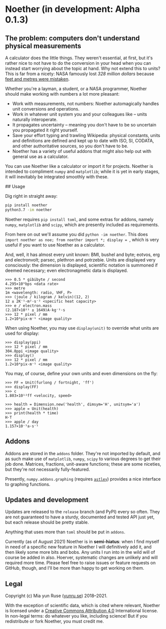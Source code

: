 # Noether (in development: Alpha 0.1.3)

## The problem: computers don't understand physical measurements

A calculator does the little things. They weren't essential, at first, but it's rather nice to not have to do the conversion in your head when you can instead start worrying about the topic at hand. Why not extend this to units? This is far from a nicety: NASA famously lost *328 million dollars* because [feet and metres were mistaken](https://medium.com/predict/a-328-million-dollar-conversion-error-f6d525c85fd2). 

Whether you're a layman, a student, or a NASA programmer, Noether should make working with numbers a lot more pleasant:

- Work with measurements, not numbers: Noether automagically handles unit conversions and operations.
- Work in whatever unit system you and your colleagues like – units naturally interoperate.
- It propagates uncertainty – meaning you don't have to be so uncertain you propagated it right yourself.
- Save your effort typing and trawling Wikipedia: physical constants, units and definitions are defined and kept up to date with ISO, SI, CODATA, and other authoritative sources, so you don't have to be.
- Noether has a variety of useful addons that might also help out with general use as a calculator.

You can use Noether like a calculator or import it for projects. Noether is intended to compliment `numpy` and `matplotlib`; while it is yet in early stages, it will inevitably be integrated smoothly with these.

## Usage 

Dig right in straight away:

```bash
pip install noether
python3.7 -im noether
```

Noether requires `pip install toml`, and some extras for addons, namely `numpy`, `matplotlib` and `scipy`, which are presently included as requirements.

From here on out we'll assume you did `python -im noether`. This does `import noether as noe; from noether import *; display = `, which is very useful if you want to use Noether as a calculator.

And, well, it has almost every unit known: BMI, bushel and byte; eotvos, erg and electronvolt; parsec, plethron and potrzebie. Units are displayed very consciously: the dimension is displayed, scientific notation is summoned if deemed necessary; even electronagmetic data is displayed.

```
>>> 0.5 * gibibyte / second
4.295×10⁹bps <data rate>
>>> metre
1m <wavelength: radio, VHF, P>
>>> (joule / kilogram / kelvin)(12, 2)
12 ± 2K⁻¹·m²·s⁻² <specific heat capacity>
>>> e / electron.mass
(2.187×10¹¹ ± 1649)A·kg⁻¹·s
>>> 12 * pixel / mm
1.2×10⁴pix·m⁻¹ <image quality>
```

When using Noether, you may use `display(unit)` to override what units are used for display:

```
>>> display(ppi)
>>> 12 * pixel / mm
304.8ppi <image quality>
>>> display()
>>> 12 * pixel / mm
1.2×10⁴pix·m⁻¹ <image quality>
```

You may, of course, define your own units and even dimensions on the fly:

```
>>> FF = Unit(furlong / fortnight, 'ff')
>>> display(FF)
>>> c
1.803×10¹²ff <velocity, speed>

>>> health = Dimension.new('health', dimsym='H', unitsym='a')
>>> apple = Unit(health)
>>> print(health * time)
H·T
>>> apple / day
1.157×10⁻⁵a·s⁻¹
```

## Addons

Addons are stored in the `addons` folder. They're not imported by default, and as such make use of `matplotlib`, `numpy`, `scipy` to various degrees to get their job done. Matrices, fractions, unit-aware functions; these are some niceties, but they're not necessarily fully-featured.

Presently, `numpy.addons.graphing` (requires [`astley`](https://github.com/yunruse/astley)) provides a nice interface to graphing functions.

## Updates and development

Updates are released to the `release` branch (and PyPI) every so often. They are not guaranteed to have a sturdy, documented and tested API just yet, but each release should be pretty stable.

Anything that uses more than `toml` should be put in `addons`.

Currently (as of August 2021) Noether is in **semi-hiatus**: when I find myself in need of a specific new feature in Noether I will definitively add it, and then likely some more bits and bobs. Any units I run into in the wild will of course be added in also. Hoerver, systematic changes are unlikely and will required more time. Please feel free to raise issues or feature requests on GitHub, though, and I'll be more than happy to get working on them.

## Legal

Copyright (c) Mia yun Ruse ([yunru.se]) 2018–2021.

With the exception of scientific data, which is cited where relevant,
Noether is licensed under a [Creative Commons Attribution 4.0](cc) International
license. In non-legal terms: do whatever you like, including science! But if you
redistribute or fork Noether, you must credit me.

[yunru.se]: https://yunru.se/
[cc]: https://creativecommons.org/licenses/by/4.0/
